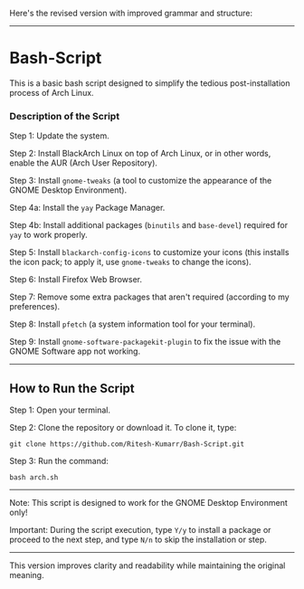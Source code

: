 Here's the revised version with improved grammar and structure:

---

# Bash-Script

This is a basic bash script designed to simplify the tedious post-installation process of Arch Linux.

### Description of the Script

Step 1: Update the system.

Step 2: Install BlackArch Linux on top of Arch Linux, or in other words, enable the AUR (Arch User Repository).

Step 3: Install `gnome-tweaks` (a tool to customize the appearance of the GNOME Desktop Environment).

Step 4a: Install the `yay` Package Manager.

Step 4b: Install additional packages (`binutils` and `base-devel`) required for `yay` to work properly.

Step 5: Install `blackarch-config-icons` to customize your icons (this installs the icon pack; to apply it, use `gnome-tweaks` to change the icons).

Step 6: Install Firefox Web Browser.

Step 7: Remove some extra packages that aren't required (according to my preferences).

Step 8: Install `pfetch` (a system information tool for your terminal).

Step 9: Install `gnome-software-packagekit-plugin` to fix the issue with the GNOME Software app not working.

---

## How to Run the Script

Step 1: Open your terminal.

Step 2: Clone the repository or download it. To clone it, type:

```
git clone https://github.com/Ritesh-Kumarr/Bash-Script.git
```

Step 3: Run the command:

```
bash arch.sh
```

---

Note: This script is designed to work for the GNOME Desktop Environment only!

Important: During the script execution, type `Y/y` to install a package or proceed to the next step, and type `N/n` to skip the installation or step.

--- 

This version improves clarity and readability while maintaining the original meaning.
